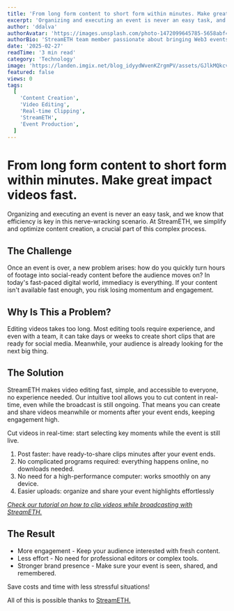 ```yaml
---
title: 'From long form content to short form within minutes. Make great impact videos fast.'
excerpt: 'Organizing and executing an event is never an easy task, and we know that efficiency is key in this nerve-wracking scenario. At StreamETH, we simplify and optimize content creation, a crucial part of this complex process.'
author: 'ddalva'
authorAvatar: 'https://images.unsplash.com/photo-1472099645785-5658abf4ff4e?w=150&h=150&fit=crop&crop=face'
authorBio: 'StreamETH team member passionate about bringing Web3 events to global audiences through innovative livestreaming technology.'
date: '2025-02-27'
readTime: '3 min read'
category: 'Technology'
image: 'https://landen.imgix.net/blog_idyydWvenKZrgmPV/assets/GJlkMQkcvnUAcxvQ.jpg?w=1600'
featured: false
views: 0
tags:
  [
    'Content Creation',
    'Video Editing',
    'Real-time Clipping',
    'StreamETH',
    'Event Production',
  ]
---
```


# From long form content to short form within minutes. Make great impact videos fast.

Organizing and executing an event is never an easy task, and we know that efficiency is key in this nerve-wracking scenario. At StreamETH, we simplify and optimize content creation, a crucial part of this complex process.

## The Challenge

Once an event is over, a new problem arises: how do you quickly turn hours of footage into social-ready content before the audience moves on? In today's fast-paced digital world, immediacy is everything. If your content isn't available fast enough, you risk losing momentum and engagement.

## Why Is This a Problem?

Editing videos takes too long. Most editing tools require experience, and even with a team, it can take days or weeks to create short clips that are ready for social media. Meanwhile, your audience is already looking for the next big thing.

## The Solution

StreamETH makes video editing fast, simple, and accessible to everyone, no experience needed. Our intuitive tool allows you to cut content in real-time, even while the broadcast is still ongoing. That means you can create and share videos meanwhile or moments after your event ends, keeping engagement high.

Cut videos in real-time: start selecting key moments while the event is still live.

1. Post faster: have ready-to-share clips minutes after your event ends.
2. No complicated programs required: everything happens online, no downloads needed.
3. No need for a high-performance computer: works smoothly on any device.
4. Easier uploads: organize and share your event highlights effortlessly

[_Check our tutorial on how to clip videos while broadcasting with StreamETH._](https://x.com/streameth/status/1894781478476677386)

## The Result

- More engagement - Keep your audience interested with fresh content.
- Less effort - No need for professional editors or complex tools.
- Stronger brand presence - Make sure your event is seen, shared, and remembered.

Save costs and time with less stressful situations!

All of this is possible thanks to [StreamETH.](https://info.streameth.org/)
